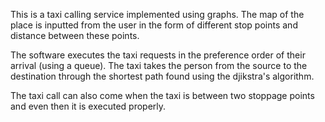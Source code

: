 This is a taxi calling service implemented using graphs. The map of the place is inputted from the user in the form of different stop points and distance between these points.

The software executes the taxi requests in the preference order of their arrival (using a queue). The taxi takes the person from the source to the destination through the shortest path found using the djikstra's algorithm.

The taxi call can also come when the taxi is between two stoppage points and even then it is executed properly.
